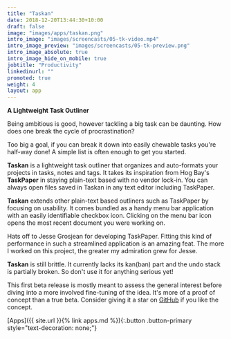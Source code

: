 ```yaml
---
title: "Taskan"
date: 2018-12-20T13:44:30+10:00
draft: false
image: "images/apps/taskan.png"
intro_image: "images/screencasts/05-tk-video.mp4"
intro_image_preview: "images/screencasts/05-tk-preview.png"
intro_image_absolute: true
intro_image_hide_on_mobile: true
jobtitle: "Productivity"
linkedinurl: ""
promoted: true
weight: 4
layout: app
---
```


**A Lightweight Task Outliner**

Being ambitious is good, however tackling a big task can be daunting. How does one break the cycle of procrastination?

Too big a goal, if you can break it down into easily chewable tasks you're half-way done! A simple list is often enough to get you started.

**Taskan** is a lightweight task outliner that organizes and auto-formats your projects in tasks, notes and tags. It takes its inspiration from Hog Bay's **TaskPaper** in staying plain-text based with no vendor lock-in. You can always open files saved in Taskan in any text editor including TaskPaper.

<!--break-->

**Taskan** extends other plain-text based outliners such as TaskPaper by focusing on usability. It comes bundled as a handy menu bar application with an easily identifiable checkbox icon. Clicking on the menu bar icon opens the most recent document you were working on.

Hats off to Jesse Grosjean for developing TaskPaper. Fitting this kind of performance in such a streamlined application is an amazing feat. The more I worked on this project, the greater my admiration grew for Jesse.

**Taskan** is still brittle. It currently lacks its kan(ban) part and the undo stack is partially broken. So don't use it for anything serious yet!

This first beta release is mostly meant to assess the general interest before diving into a more involved fine-tuning of the idea. It's more of a proof of concept than a true beta. Consider giving it a star on [GitHub](https://github.com/synappser) if you like the concept.

[Apps]({{ site.url }}{% link apps.md %}){:.button .button-primary style="text-decoration: none;"}
